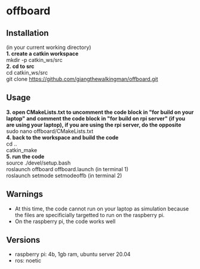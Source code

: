 # offboard
## Installation
(in your current working directory)  
**1. create a catkin workspace**  
    mkdir -p catkin_ws/src  
**2. cd to src**  
    cd catkin_ws/src  
    git clone https://github.com/giangthewalkingman/offboard.git  

## Usage
**3. open CMakeLists.txt to uncomment the code block in "for build on your laptop" and comment the code block in "for build on rpi server" (if you are using your laptop), if you are using the rpi server, do the opposite**  
    sudo nano offboard/CMakeLists.txt  
**4. back to the workspace and build the code**  
    cd ..  
    catkin_make  
**5. run the code**  
    source ./devel/setup.bash  
    roslaunch offboard offboard.launch  (in terminal 1)  
    roslaunch setmode setmodeoffb       (in terminal 2)  

## Warnings
* At this time, the code cannot run on your laptop as simulation because the files are specificially targetted to run on the raspberry pi.
* On the raspberry pi, the code works well

## Versions
* raspberry pi: 4b, 1gb ram, ubuntu server 20.04
* ros: noetic
